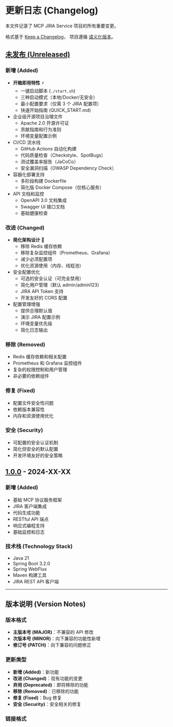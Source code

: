 # 更新日志 (Changelog)

本文件记录了 MCP JIRA Service 项目的所有重要变更。

格式基于 [Keep a Changelog](https://keepachangelog.com/zh-CN/1.0.0/)，
项目遵循 [语义化版本](https://semver.org/lang/zh-CN/)。

## [未发布 (Unreleased)]

### 新增 (Added)
- **开箱即用特性** ⚡
  - 一键启动脚本 (`./start.sh`)
  - 三种启动模式（本地/Docker/无安全）
  - 最小配置要求（仅需 3 个 JIRA 配置项）
  - 快速开始指南 (QUICK_START.md)
- 企业级开源项目治理文件
  - Apache 2.0 开源许可证
  - 贡献指南和行为准则
  - 环境变量配置示例
- CI/CD 流水线
  - GitHub Actions 自动化构建
  - 代码质量检查（Checkstyle、SpotBugs）
  - 测试覆盖率报告（JaCoCo）
  - 安全漏洞扫描（OWASP Dependency Check）
- 容器化部署支持
  - 多阶段构建 Dockerfile
  - 简化版 Docker Compose（仅核心服务）
- API 文档和监控
  - OpenAPI 3.0 文档集成
  - Swagger UI 接口文档
  - 基础健康检查

### 改进 (Changed)
- **简化架构设计** 🎯
  - 移除 Redis 缓存依赖
  - 移除复杂监控组件（Prometheus、Grafana）
  - 减少必须配置项
  - 优化资源使用（内存、线程池）
- 安全配置优化
  - 可选的安全认证（可完全禁用）
  - 简化用户管理（默认 admin/admin123）
  - JIRA API Token 支持
  - 开发友好的 CORS 配置
- 配置管理增强
  - 提供合理默认值
  - 演示 JIRA 配置示例
  - 环境变量优先级
  - 简化日志输出


### 移除 (Removed)
- Redis 缓存依赖和相关配置
- Prometheus 和 Grafana 监控组件
- 复杂的权限控制和用户管理
- 非必要的依赖组件

### 修复 (Fixed)
- 配置文件安全性问题
- 依赖版本兼容性
- 内存和资源使用优化

### 安全 (Security)
- 可配置的安全认证机制
- 简化但安全的默认配置
- 开发环境友好的安全策略

## [1.0.0] - 2024-XX-XX

### 新增 (Added)
- 基础 MCP 协议服务框架
- JIRA 客户端集成
- 代码生成功能
- RESTful API 端点
- 响应式编程支持
- 基础监控和日志

### 技术栈 (Technology Stack)
- Java 21
- Spring Boot 3.2.0
- Spring WebFlux
- Maven 构建工具
- JIRA REST API 客户端

---

## 版本说明 (Version Notes)

### 版本格式
- **主版本号 (MAJOR)**：不兼容的 API 修改
- **次版本号 (MINOR)**：向下兼容的功能性新增
- **修订号 (PATCH)**：向下兼容的问题修正

### 更新类型
- **新增 (Added)**：新功能
- **改进 (Changed)**：现有功能的变更
- **弃用 (Deprecated)**：即将移除的功能
- **移除 (Removed)**：已移除的功能
- **修复 (Fixed)**：Bug 修复
- **安全 (Security)**：安全相关的修复

### 链接格式
[未发布 (Unreleased)]: https://github.com/yourusername/mcp-jira-service/compare/v1.0.0...HEAD
[1.0.0]: https://github.com/yourusername/mcp-jira-service/releases/tag/v1.0.0 